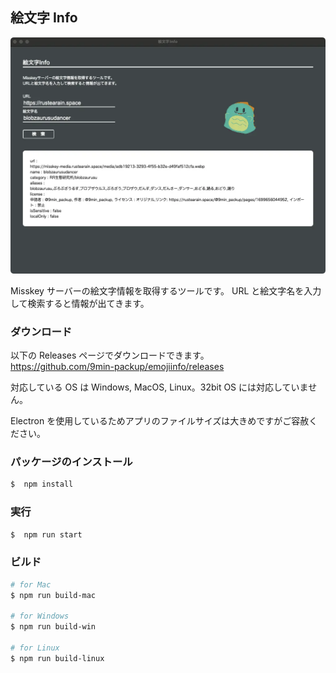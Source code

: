 ## 絵文字 Info

![screenshot](images/screenshot.webp)

Misskey サーバーの絵文字情報を取得するツールです。
URL と絵文字名を入力して検索すると情報が出てきます。

### ダウンロード

以下の Releases ページでダウンロードできます。<br>
https://github.com/9min-packup/emojiinfo/releases

対応している OS は Windows, MacOS, Linux。32bit OS には対応していません。

Electron を使用しているためアプリのファイルサイズは大きめですがご容赦ください。

### パッケージのインストール

```bash
$  npm install
```

### 実行

```bash
$  npm run start
```

### ビルド

```bash
# for Mac
$ npm run build-mac

# for Windows
$ npm run build-win

# for Linux
$ npm run build-linux
```
